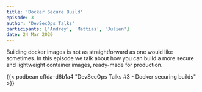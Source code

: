 ```yaml
---
title: 'Docker Secure Build'
episode: 3
author: 'DevSecOps Talks'
participants: ['Andrey', 'Mattias', 'Julien']
date: 24 Mar 2020
---
```


Building docker images is not as straightforward as one would like sometimes.
In this episode we talk about how you can build a more secure and lightweight container images, ready-made for production.

<!-- Player -->

{{< podbean cffda-d6b1a4 "DevSecOps Talks #3 - Docker securing builds" >}}

